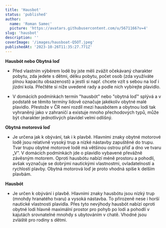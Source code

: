 ```yaml
---
title: 'Hausbot'
status: 'published'
author:
  name: 'Roman Samec'
  picture: 'https://avatars.githubusercontent.com/u/5671166?v=4'
slug: 'hausbot'
description: ''
coverImage: '/images/hausboat-Q5OT.jpeg'
publishedAt: '2023-10-26T11:35:27.771Z'
---
```


**Hausbót nebo Obytná loď**

- Před vlastním výběrem lodě by jste měli zvážit očekávaný charakter pobytu, zda jedete s dětmi, délku pobytu, počet osob (zda využíváte plnou kapacitu obsazenosti) a jestli si např. chcete vzít s sebou na loď i jízdní kola. Přečtěte si níže uvedené rady a podle nich vybírejte plavidlo.

- V domácích podmínkách termín "hausbót" nebo "obytná loď" splývá a v podstatě se těmito termíny lidově označuje jakékoliv obytné malé plavidlo. Přestože v ČR není rozdíl mezi hausbótem a obytnou lodí tak vyhraněný jako v zahraničí a existuje mnoho přechodových typů, může být charakter jednotlivých plavidel velmi odlišný.

**Obytná motorová loď**

- Je určena jak k obývání, tak i k plavbě. Hlavními znaky obytné motorové lodě jsou relativně vysoký trup a nízké nástavby zapuštěné do trupu. Tvar trupu obytné motorové lodě má většinou ostrou příď a dno ve tvaru „V“. V domácích podmínkách jde o plavidlo vybavené převážně závěsným motorem. Oproti hausbótu nabízí méně prostoru a pohodlí, avšak vyznačuje se dobrými nautickými vlastnostmi, ovladatelností a rychlostí plavby. Obytná motorová loď je proto vhodná spíše k delším plavbám.

**Hausbót**

- Je určen k obývání i plavbě. Hlavními znaky hausbótu jsou nízký trup (mnohdy hranatého tvaru) a vysoká nástavba. To přirozeně nese i horší nautické vlastnosti plavidla. Přes tyto nevýhody hausbót nabízí oproti obytné lodi hlavně maximální prostor pro pohyb po lodi a pohodlí v kajutách srovnatelné mnohdy s ubytováním v chatě. Vhodné jsou zvláště pro rodiny s dětmi.

